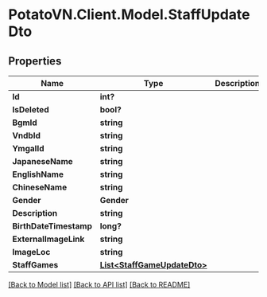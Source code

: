 # PotatoVN.Client.Model.StaffUpdateDto

## Properties

Name | Type | Description | Notes
------------ | ------------- | ------------- | -------------
**Id** | **int?** |  | [optional] 
**IsDeleted** | **bool?** |  | [optional] 
**BgmId** | **string** |  | [optional] 
**VndbId** | **string** |  | [optional] 
**YmgalId** | **string** |  | [optional] 
**JapaneseName** | **string** |  | [optional] 
**EnglishName** | **string** |  | [optional] 
**ChineseName** | **string** |  | [optional] 
**Gender** | **Gender** |  | [optional] 
**Description** | **string** |  | [optional] 
**BirthDateTimestamp** | **long?** |  | [optional] 
**ExternalImageLink** | **string** |  | [optional] 
**ImageLoc** | **string** |  | [optional] 
**StaffGames** | [**List&lt;StaffGameUpdateDto&gt;**](StaffGameUpdateDto.md) |  | [optional] 

[[Back to Model list]](../README.md#documentation-for-models) [[Back to API list]](../README.md#documentation-for-api-endpoints) [[Back to README]](../README.md)

